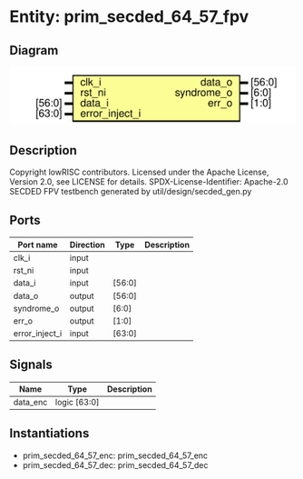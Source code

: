 # Entity: prim_secded_64_57_fpv

## Diagram

![Diagram](prim_secded_64_57_fpv.svg "Diagram")
## Description

Copyright lowRISC contributors.
 Licensed under the Apache License, Version 2.0, see LICENSE for details.
 SPDX-License-Identifier: Apache-2.0
 SECDED FPV testbench generated by util/design/secded_gen.py
 
## Ports

| Port name      | Direction | Type   | Description |
| -------------- | --------- | ------ | ----------- |
| clk_i          | input     |        |             |
| rst_ni         | input     |        |             |
| data_i         | input     | [56:0] |             |
| data_o         | output    | [56:0] |             |
| syndrome_o     | output    | [6:0]  |             |
| err_o          | output    | [1:0]  |             |
| error_inject_i | input     | [63:0] |             |
## Signals

| Name     | Type         | Description |
| -------- | ------------ | ----------- |
| data_enc | logic [63:0] |             |
## Instantiations

- prim_secded_64_57_enc: prim_secded_64_57_enc
- prim_secded_64_57_dec: prim_secded_64_57_dec
